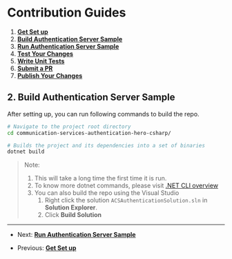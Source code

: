 # Contribution Guides

1. **[Get Set up](<./contribution-guides/1. get-set-up.md>)**
2. **[Build Authentication Server Sample](<./contribution-guides/2. build-authentication-server-sample.md>)**
3. **[Run Authentication Server Sample](<./contribution-guides/3. run-authentication-server-sample.md>)**
4. **[Test Your Changes](<./contribution-guides/4. test-your-changes.md>)**
5. **[Write Unit Tests](<./contribution-guides/5. write-unit-tests.md>)**
6. **[Submit a PR](<./contribution-guides/6. submit-a-pr.md>)**
7. **[Publish Your Changes](<./contribution-guides/7. publish-your-changes.md>)**



## 2. Build Authentication Server Sample

After setting up, you can run following commands to build the repo.

```bash
# Navigate to the project root directory
cd communication-services-authentication-hero-csharp/

# Builds the project and its dependencies into a set of binaries
dotnet build
```

> Note: 
>
> 1. This will take a long time the first time it is run.
> 2. To know more dotnet commands, please visit [.NET CLI overview](https://docs.microsoft.com/en-us/dotnet/core/tools/)
> 3. You can also build the repo using the Visual Studio
>    1. Right click the solution `ACSAuthenticationSolution.sln` in **Solution Explorer**.
>    2. Click **Build Solution**

---

- Next: **[Run Authentication Server Sample](<./contribution-guides/3. run-authentication-server-sample.md>)**
* Previous: **[Get Set up](<./contribution-guides/1. get-set-up.md>)**

